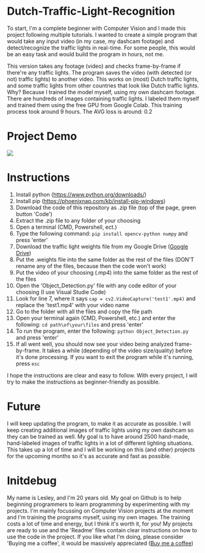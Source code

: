 # Dutch-Traffic-Light-Recognition
To start, I'm a complete beginner with Computer Vision and I made this project following multiple tutorials. I wanted to create a simple program that would take any input video (in my case, my dashcam footage) and detect/recognize the traffic lights in real-time. For some people, this would be an easy task and would build the program in hours, not me. 

This  version takes any footage (video) and checks frame-by-frame if there're any traffic lights. The program saves the video (with detected (or not) traffic lights) to another video. This works on (most) Dutch traffic lights, and some traffic lights from other countries that look like Dutch traffic lights. Why? Because I trained the model myself, using my own dashcam footage. There are hundreds of images containing traffic lights. I labeled them myself and trained them using the free GPU from Google Colab. This training process took around 9 hours. The AVG loss is around: 0.2

# Project Demo
![](https://media.giphy.com/media/fM58eVgw4CTESbp0hF/giphy.gif)

# Instructions
1. Install python (https://www.python.org/downloads/)
2. Install pip (https://phoenixnap.com/kb/install-pip-windows)
3. Download the code of this repository as .zip file (top of the page, green button 'Code')
4. Extract the .zip file to any folder of your choosing
5. Open a terminal (CMD, Powershell, ect.)
6. Type the following command: `pip install opencv-python numpy` and press 'enter'
7. Download the traffic light weights file from my Google Drive ([Google Drive](https://drive.google.com/file/d/1e_lDzJeaKTS4eYqmV1MY6hVqYR4q1t6Y/view?usp=sharing "Google Drive"))
8. Put the .weights file into the same folder as the rest of the files (DON'T rename any of the files, because then the code won't work)
9. Put the video of your choosing (.mp4) into the same folder as the rest of the files
10. Open the 'Object_Detection.py' file with any code editor of your choosing (I use Visual Studie Code)
11. Look for line 7, where it says `cap = cv2.VideoCapture('test1'.mp4)` and replace the 'test1.mp4' with your video name
12. Go to the folder with all the files and copy the file path
13. Open your terminal again (CMD, Powershell, etc.) and enter the following: `cd path\of\your\files` and press 'enter'
14. To run the program, enter the following: `python Object_Detection.py` and press 'enter'
15. If all went well, you should now see your video being analyzed frame-by-frame. It takes a while (depending of the video size/quality) before it's done processing. If you want to exit the program while it's running, press `esc`

I hope the instructions are clear and easy to follow. With every project, I will try to make the instructions as beginner-friendly as possible. 

# Future
I will keep updating the program, to make it as accurate as possible. I will keep creating additional images of traffic lights using my own dashcam so they can be trained as well. My goal is to have around 2500 hand-made, hand-labeled images of traffic lights in a lot of different lighting situations. This takes up a lot of time and I will be working on this (and other) projects for the upcoming months so it's as accurate and fast as possible. 

# Initdebug
My name is Lesley, and I'm 20 years old. My goal on Github is to help beginning programmers to learn programming by experimenting with my projects. I'm mainly focussing on Computer Vision projects at the moment and I'm training the programs myself, using my own images. The training costs a lot of time and energy, but I think it's worth it, for you! My projects are ready to use and the 'Readme' files contain clear instructions on how to use the code in the project. If you like what I'm doing, please consider 'Buying me a coffee', it would be massively appreciated ([Buy me a coffee](https://www.buymeacoffee.com/initdebug))
